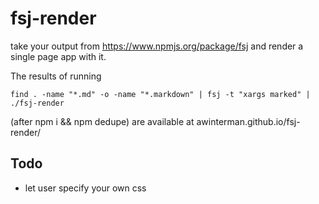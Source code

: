 # fsj-render

take your output from https://www.npmjs.org/package/fsj and render a single
page app with it.

The results of running    

```
find . -name "*.md" -o -name "*.markdown" | fsj -t "xargs marked" | ./fsj-render
```

(after npm i && npm dedupe) are available at awinterman.github.io/fsj-render/

## Todo
- let user specify your own css

